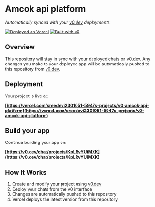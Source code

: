 # Amcok api platform

*Automatically synced with your [v0.dev](https://v0.dev) deployments*

[![Deployed on Vercel](https://img.shields.io/badge/Deployed%20on-Vercel-black?style=for-the-badge&logo=vercel)](https://vercel.com/sreedevi2301051-5947s-projects/v0-amcok-api-platform)
[![Built with v0](https://img.shields.io/badge/Built%20with-v0.dev-black?style=for-the-badge)](https://v0.dev/chat/projects/KpLRvYUiMXK)

## Overview

This repository will stay in sync with your deployed chats on [v0.dev](https://v0.dev).
Any changes you make to your deployed app will be automatically pushed to this repository from [v0.dev](https://v0.dev).

## Deployment

Your project is live at:

**[https://vercel.com/sreedevi2301051-5947s-projects/v0-amcok-api-platform](https://vercel.com/sreedevi2301051-5947s-projects/v0-amcok-api-platform)**

## Build your app

Continue building your app on:

**[https://v0.dev/chat/projects/KpLRvYUiMXK](https://v0.dev/chat/projects/KpLRvYUiMXK)**

## How It Works

1. Create and modify your project using [v0.dev](https://v0.dev)
2. Deploy your chats from the v0 interface
3. Changes are automatically pushed to this repository
4. Vercel deploys the latest version from this repository